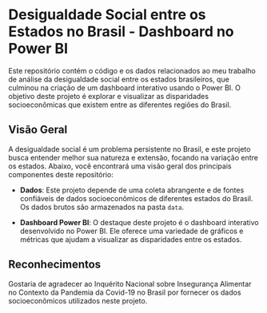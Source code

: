 # Desigualdade Social entre os Estados no Brasil - Dashboard no Power BI

Este repositório contém o código e os dados relacionados ao meu trabalho de análise da desigualdade social entre os estados brasileiros, que culminou na criação de um dashboard interativo usando o Power BI. O objetivo deste projeto é explorar e visualizar as disparidades socioeconômicas que existem entre as diferentes regiões do Brasil.

## Visão Geral

A desigualdade social é um problema persistente no Brasil, e este projeto busca entender melhor sua natureza e extensão, focando na variação entre os estados. Abaixo, você encontrará uma visão geral dos principais componentes deste repositório:

- **Dados**: Este projeto depende de uma coleta abrangente e de fontes confiáveis de dados socioeconômicos de diferentes estados do Brasil. Os dados brutos são armazenados na pasta `data`.

- **Dashboard Power BI**: O destaque deste projeto é o dashboard interativo desenvolvido no Power BI. Ele oferece uma variedade de gráficos e métricas que ajudam a visualizar as disparidades entre os estados.


## Reconhecimentos

Gostaria de agradecer ao Inquérito Nacional sobre Insegurança Alimentar no Contexto da Pandemia da Covid-19 no Brasil por fornecer os dados socioeconômicos utilizados neste projeto.
